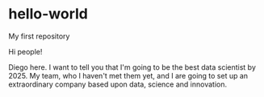 # hello-world
My first repository

Hi people!

Diego here. I want to tell you that I'm going to be the best data scientist by 2025. My team, who I haven't met them yet, and I are going to set up an extraordinary company based upon data, science and innovation.